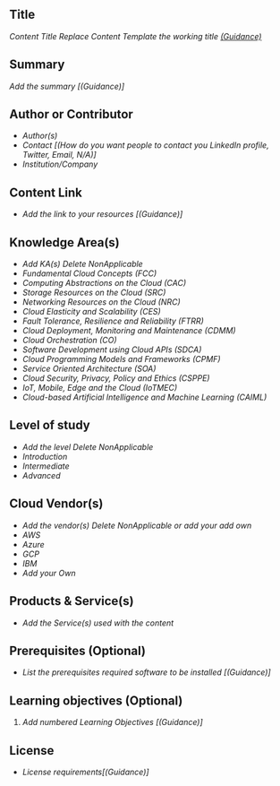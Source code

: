 ## Title

*Content Title Replace Content Template the working title [(Guidance)]()*

## Summary

*Add the summary [(Guidance)]*

## Author or Contributor

- *Author(s)*
- *Contact [(How do you want people to contact you LinkedIn profile, Twitter, Email, N/A)]*
- *Institution/Company*

## Content Link

- *Add the link to your resources [(Guidance)]*

## Knowledge Area(s)

- *Add KA(s) Delete NonApplicable*
- *Fundamental Cloud Concepts (FCC)*
- *Computing Abstractions on the Cloud (CAC)*
- *Storage Resources on the Cloud (SRC)*
- *Networking Resources on the Cloud (NRC)*
- *Cloud Elasticity and Scalability (CES)*
- *Fault Tolerance, Resilience and Reliability (FTRR)*
- *Cloud Deployment, Monitoring and Maintenance (CDMM)*
- *Cloud Orchestration (CO)*
- *Software Development using Cloud APIs (SDCA)*
- *Cloud Programming Models and Frameworks (CPMF)*
- *Service Oriented Architecture (SOA)*
- *Cloud Security, Privacy, Policy and Ethics (CSPPE)*
- *IoT, Mobile, Edge and the Cloud (IoTMEC)*
- *Cloud-based Artificial Intelligence and Machine Learning (CAIML)*

## Level of study

- *Add the level Delete NonApplicable*
- *Introduction*
- *Intermediate*
- *Advanced*

## Cloud Vendor(s)

- *Add the vendor(s) Delete NonApplicable or add your add own* 
- *AWS*
- *Azure*
- *GCP*
- *IBM*
- *Add your Own*

## Products & Service(s)

- *Add the Service(s) used with the content*

## Prerequisites (Optional)

- *List the prerequisites required software to be installed [(Guidance)]*

## Learning objectives (Optional)

1. *Add numbered Learning Objectives [(Guidance)]*

## License

- *License requirements[(Guidance)]*